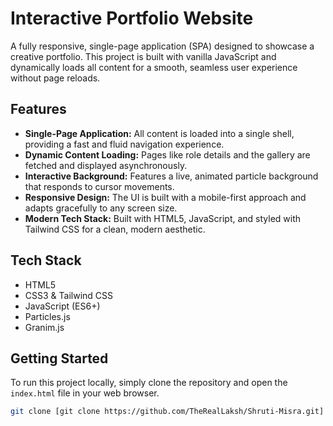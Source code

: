 # Interactive Portfolio Website

A fully responsive, single-page application (SPA) designed to showcase a creative portfolio. This project is built with vanilla JavaScript and dynamically loads all content for a smooth, seamless user experience without page reloads.

## Features

* **Single-Page Application:** All content is loaded into a single shell, providing a fast and fluid navigation experience.
* **Dynamic Content Loading:** Pages like role details and the gallery are fetched and displayed asynchronously.
* **Interactive Background:** Features a live, animated particle background that responds to cursor movements.
* **Responsive Design:** The UI is built with a mobile-first approach and adapts gracefully to any screen size.
* **Modern Tech Stack:** Built with HTML5, JavaScript, and styled with Tailwind CSS for a clean, modern aesthetic.

## Tech Stack

* HTML5
* CSS3 & Tailwind CSS
* JavaScript (ES6+)
* Particles.js
* Granim.js

## Getting Started

To run this project locally, simply clone the repository and open the `index.html` file in your web browser.

```sh
git clone [git clone https://github.com/TheRealLaksh/Shruti-Misra.git]